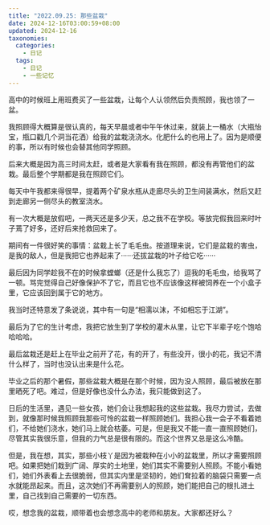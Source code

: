 ```yaml
---
title: "2022.09.25: 那些盆栽"
date: 2024-12-16T03:00:59+08:00
updated: 2024-12-16
taxonomies:
  categories:
    - 日记
  tags:
    - 日记
    - 一些记忆
---
```


高中的时候班上用班费买了一些盆栽，让每个人认领然后负责照顾，我也领了一盆。

我照顾得大概算是很认真的，每天早晨或者中午午休过来，就装上一桶水（大瓶怡宝，瓶口戳几个洞当花洒）给我的盆栽浇浇水。化肥什么的也用上了。因为是顺便的事，所以有时候也会替其他同学照顾。

后来大概是因为高三时间太赶，或者是大家看有我在照顾，都没有再管他们的盆栽。最后整个学期都是我在照顾它们。

每天中午我都来得很早，提着两个矿泉水瓶从走廊尽头的卫生间装满水，然后又赶到走廊另一侧尽头的教室浇水。

有一次大概是放假吧，一两天还是多少天，总之我不在学校。等放完假我回来时叶子蔫了好多，还好后来抢救回来了。

期间有一件很好笑的事情：盆栽上长了毛毛虫。按道理来说，它们是盆栽的害虫，是我的敌人，但是我把它也养起来了······还拔盆栽的叶子给它吃······

最后因为同学趁我不在的时候拿螳螂（还是什么我忘了）逗我的毛毛虫，给我骂了一顿。骂完觉得自己好像保护不了它，而且它也不应该像这样被饲养在一个小盒子里，它应该回到属于它的地方。

我当时还特意发了条说说，其中有一句是“相濡以沫，不如相忘于江湖”。

最后为了它的生计考虑，我把它放生到了学校的灌木从里，让它下半辈子吃个饱哈哈哈哈。

最后盆栽还是赶上在毕业之前开了花，有的开了，有些没开，很小的花，我记不清什么样了，当时也没认出来是什么花。

毕业之后的那个暑假，那些盆栽大概是在那个时候，因为没人照顾，最后被放在那里晒死了吧。难过，但是好像也没什么办法，我只能做到这了。

日后的生活里，遇见一些女孩，她们会让我想起我的这些盆栽。我尽力尝试，去做到，就像那时候我照顾我那些可怜的盆栽一样照顾她们。我担心我一会子不看着她们，不给她们浇水，她们马上就会枯萎。可是，但是我又不能一直一直照顾她们，尽管其实我很乐意，但我的力气总是很有限的。而这个世界又总是这么冷酷。

但是，我在想，其实，那些小枝丫是因为被栽种在小小的盆栽里，所以才需要照顾吧。如果把她们栽到广阔、厚实的土地里，她们其实不需要别人照顾。不能小看她们，她们外表看上去很脆弱，但其实内里是坚韧的，她们耷拉着的脑袋只需要一点水就能昂起来。而且，这次她们不再需要别人的照顾，她们能把自己的根扎进土里，自己找到自己需要的一切东西。

哎，想念我的盆栽，顺带着也会想念高中的老师和朋友。大家都还好么？